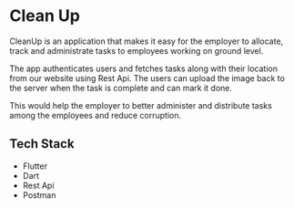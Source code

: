 
# Clean Up

CleanUp is an application that makes it easy for the employer to allocate, track and administrate tasks to employees working on ground level.

The app authenticates users and fetches tasks along with their location from our website using Rest Api. The users can upload the image back to the server when the task is complete and can mark it done.

This would help the employer to better administer and distribute tasks among the employees and reduce corruption.






## Tech Stack
- Flutter
- Dart 
- Rest Api
- Postman 